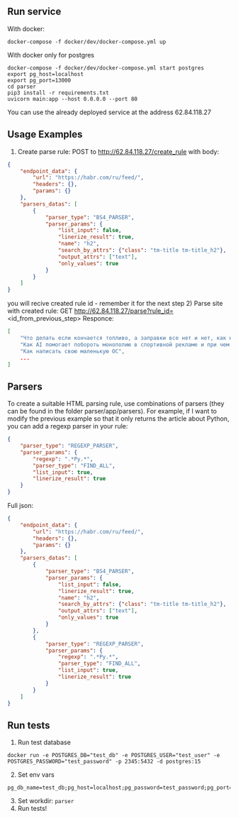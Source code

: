 ## Run service
With docker:
```commandline
docker-compose -f docker/dev/docker-compose.yml up
```

With docker only for postgres 
```commandline
docker-compose -f docker/dev/docker-compose.yml start postgres
export pg_host=localhost
export pg_port=13000
cd parser
pip3 install -r requirements.txt
uvicorn main:app --host 0.0.0.0 --port 80
```

You can use the already deployed service at the address 62.84.118.27

## Usage Examples
1) Create parse rule:
POST to http://62.84.118.27/create_rule with body:
```json
{
    "endpoint_data": {
        "url": "https://habr.com/ru/feed/",
        "headers": {},
        "params": {}
    },
    "parsers_datas": [
        {
            "parser_type": "BS4_PARSER",
            "parser_params": {
                "list_input": false,
                "linerize_result": true,
                "name": "h2",
                "search_by_attrs": {"class": "tm-title tm-title_h2"},
                "output_attrs": ["text"],
                "only_values": true
            }
        }
    ]
}
```
you will recive created rule id - remember it for the next step
2)  Parse site with created rule: GET http://62.84.118.27/parse?rule_id=<id_from_previous_step>
Responce:
```json
[
    "Что делать если кончается топливо, а заправки все нет и нет, как на новой трассе Москва-СПб",
    "Как AI помогает побороть монополию в спортивной рекламе и при чем тут GPU и выделенные серверы",
    "Как написать свою маленькую ОС",
    ...
]
```

## Parsers
To create a suitable HTML parsing rule, 
use combinations of parsers 
(they can be found in the folder parser/app/parsers). 
For example, if I want to modify the previous example so that it only returns 
the article about Python, you can add a regexp parser in your rule:
```json
{
    "parser_type": "REGEXP_PARSER",
    "parser_params": {
        "regexp": ".*Py.*",
        "parser_type": "FIND_ALL",
        "list_input": true,
        "linerize_result": true
    }
}
```

Full json:
```json
{
    "endpoint_data": {
        "url": "https://habr.com/ru/feed/",
        "headers": {},
        "params": {}
    },
    "parsers_datas": [
        {
            "parser_type": "BS4_PARSER",
            "parser_params": {
                "list_input": false,
                "linerize_result": true,
                "name": "h2",
                "search_by_attrs": {"class": "tm-title tm-title_h2"},
                "output_attrs": ["text"],
                "only_values": true
            }
        },
        {
            "parser_type": "REGEXP_PARSER",
            "parser_params": {
                "regexp": ".*Py.*",
                "parser_type": "FIND_ALL",
                "list_input": true,
                "linerize_result": true
            }
        }
    ]
}
```

## Run tests

1) Run test database 
```commandline
docker run -e POSTGRES_DB="test_db" -e POSTGRES_USER="test_user" -e POSTGRES_PASSWORD="test_password" -p 2345:5432 -d postgres:15
```
2) Set env vars
```commandline
pg_db_name=test_db;pg_host=localhost;pg_password=test_password;pg_port=2345;pg_user=test_user
```
3) Set workdir: ```parser```
4) Run tests!
